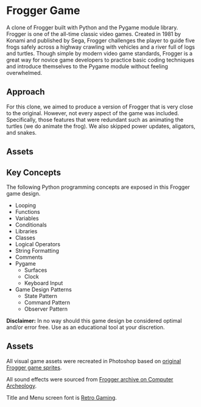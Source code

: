 # Frogger Game
A clone of Frogger built with Python and the Pygame module library. Frogger is one of the all-time classic video games. Created in 1981 by Konami and published by Sega, Frogger challenges the player to guide five frogs safely across a highway crawling with vehicles and a river full of logs and turtles. Though simple by modern video game standards, Frogger is a great way for novice game developers to practice basic coding techniques and introduce themselves to the Pygame module without feeling overwhelmed.

## Approach
For this clone, we aimed to produce a version of Frogger that is very close to the original. However, not every aspect of the game was included. Specifically, those features that were redundant such as animating the turtles (we do animate the frog). We also skipped power updates, aligators, and snakes.

## Assets

## Key Concepts
The following Python programming concepts are exposed in this Frogger game design.
- Looping
- Functions
- Variables
- Conditionals
- Libraries
- Classes
- Logical Operators
- String Formatting
- Comments
- Pygame
  - Surfaces
  - Clock
  - Keyboard Input 
- Game Design Patterns
  - State Pattern
  - Command Pattern
  - Observer Pattern

**Disclaimer:** In no way should this game design be considered optimal and/or error free. Use as an educational tool at your discretion.

## Assets
All visual game assets were recreated in Photoshop based on [original Frogger game sprites](https://www.computerarcheology.com/Arcade/Frogger/GFX.html).

All sound effects were sourced from [Frogger archive on Computer Archeology](https://computerarcheology.com/Arcade/Frogger/).

Title and Menu screen font is [Retro Gaming](https://www.dafont.com/retro-gaming.font).